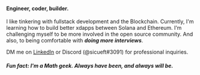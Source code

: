 #### Engineer, coder, builder. 

I like tinkering with fullstack development and the Blockchain. Currently, I'm learning how to build better xdapps between Solana and Ethereum. I’m challenging myself to be more involved in the open source community. And also, to being comfortable with ***doing more interviews***.

DM me on [LinkedIn](https://www.linkedin.com/in/michael-lee-355430150/) or Discord (@sicueft#3091) for professional inquiries.

##### Fun fact: I'm a Math geek. Always have been, and always will be. 

<!---
vlmlee/vlmlee is a ✨ special ✨ repository because its `README.md` (this file) appears on your GitHub profile.
You can click the Preview link to take a look at your changes.
--->
